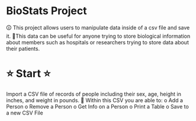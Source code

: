 # BioStats Project

🛈 This project allows users to manipulate data inside of a csv file and save it. 
🏥This data can be useful for anyone trying to store biological information about members such as hospitals or researchers trying to store data about their patients. 

# ⭐ Start ⭐

Import a CSV file of records of people including their sex, age, height in inches, and weight in pounds. 
📝 Within this CSV you are able to: 
o Add a Person
o Remove a Person
o Get Info on a Person
o Print a Table
o Save to a new CSV File
